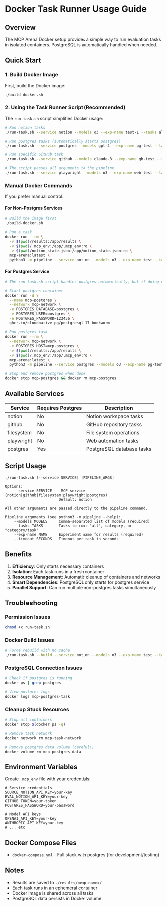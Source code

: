 # Docker Task Runner Usage Guide

## Overview

The MCP Arena Docker setup provides a simple way to run evaluation tasks in isolated containers. PostgreSQL is automatically handled when needed.

## Quick Start

### 1. Build Docker Image

First, build the Docker image:
```bash
./build-docker.sh
```

### 2. Using the Task Runner Script (Recommended)

The `run-task.sh` script simplifies Docker usage:

```bash
# Run notion tasks
./run-task.sh --service notion --models o3 --exp-name test-1 --tasks all

# Run postgres tasks (automatically starts postgres)
./run-task.sh --service postgres --models gpt-4 --exp-name pg-test --tasks basic_queries

# Run specific GitHub task
./run-task.sh --service github --models claude-3 --exp-name gh-test --tasks harmony/fix_conflict

# The script passes all arguments to the pipeline
./run-task.sh --service playwright --models o3 --exp-name web-test --tasks web_search --timeout 600
```

### Manual Docker Commands

If you prefer manual control:

#### For Non-Postgres Services
```bash
# Build the image first
./build-docker.sh

# Run a task
docker run --rm \
  -v $(pwd)/results:/app/results \
  -v $(pwd)/.mcp_env:/app/.mcp_env:ro \
  -v $(pwd)/notion_state.json:/app/notion_state.json:ro \
  mcp-arena:latest \
  python3 -m pipeline --service notion --models o3 --exp-name test --tasks all
```

#### For Postgres Service
```bash
# The run-task.sh script handles postgres automatically, but if doing manually:

# Start postgres container
docker run -d \
  --name mcp-postgres \
  --network mcp-network \
  -e POSTGRES_DATABASE=postgres \
  -e POSTGRES_USER=postgres \
  -e POSTGRES_PASSWORD=123456 \
  ghcr.io/cloudnative-pg/postgresql:17-bookworm

# Run postgres task
docker run --rm \
  --network mcp-network \
  -e POSTGRES_HOST=mcp-postgres \
  -v $(pwd)/results:/app/results \
  -v $(pwd)/.mcp_env:/app/.mcp_env:ro \
  mcp-arena:latest \
  python3 -m pipeline --service postgres --models o3 --exp-name pg-test --tasks all

# Stop and remove postgres when done
docker stop mcp-postgres && docker rm mcp-postgres
```

## Available Services

| Service | Requires Postgres | Description |
|---------|------------------|-------------|
| notion | No | Notion workspace tasks |
| github | No | GitHub repository tasks |
| filesystem | No | File system operations |
| playwright | No | Web automation tasks |
| postgres | Yes | PostgreSQL database tasks |

## Script Usage

```
./run-task.sh [--service SERVICE] [PIPELINE_ARGS]

Options:
    --service SERVICE    MCP service (notion|github|filesystem|playwright|postgres)
                        Default: notion
    
All other arguments are passed directly to the pipeline command.

Pipeline arguments (see python3 -m pipeline --help):
    --models MODELS     Comma-separated list of models (required)
    --tasks TASKS       Tasks to run: "all", category, or "category/task"
    --exp-name NAME     Experiment name for results (required)
    --timeout SECONDS   Timeout per task in seconds
```

## Benefits

1. **Efficiency**: Only starts necessary containers
2. **Isolation**: Each task runs in a fresh container
3. **Resource Management**: Automatic cleanup of containers and networks
4. **Smart Dependencies**: PostgreSQL only starts for postgres service
5. **Parallel Support**: Can run multiple non-postgres tasks simultaneously

## Troubleshooting

### Permission Issues
```bash
chmod +x run-task.sh
```

### Docker Build Issues
```bash
# Force rebuild with no cache
./run-task.sh --build --service notion --models o3 --exp-name test --tasks all
```

### PostgreSQL Connection Issues
```bash
# Check if postgres is running
docker ps | grep postgres

# View postgres logs
docker logs mcp-postgres-task
```

### Cleanup Stuck Resources
```bash
# Stop all containers
docker stop $(docker ps -q)

# Remove task network
docker network rm mcp-task-network

# Remove postgres data volume (careful!)
docker volume rm mcp-postgres-data
```

## Environment Variables

Create `.mcp_env` file with your credentials:
```env
# Service credentials
SOURCE_NOTION_API_KEY=your-key
EVAL_NOTION_API_KEY=your-key
GITHUB_TOKEN=your-token
POSTGRES_PASSWORD=your-password

# Model API keys
OPENAI_API_KEY=your-key
ANTHROPIC_API_KEY=your-key
# ... etc
```

## Docker Compose Files

- `docker-compose.yml` - Full stack with postgres (for development/testing)

## Notes

- Results are saved to `./results/<exp-name>/`
- Each task runs in an ephemeral container
- Docker image is shared across all tasks
- PostgreSQL data persists in Docker volume